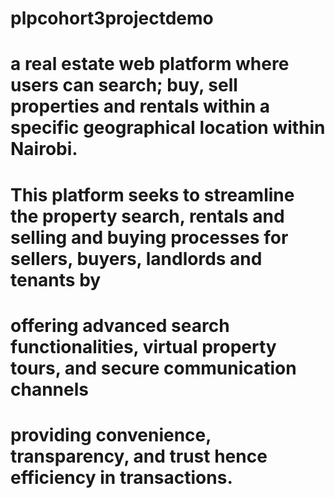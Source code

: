 # plpcohort3projectdemo
# a real estate web platform where users can search; buy, sell properties and rentals within a specific geographical location within Nairobi. 
# This platform seeks to streamline the property search, rentals and selling and buying processes for sellers, buyers, landlords and tenants by 
# offering advanced search functionalities, virtual property tours, and secure communication channels 
# providing convenience, transparency, and trust hence efficiency in transactions.
